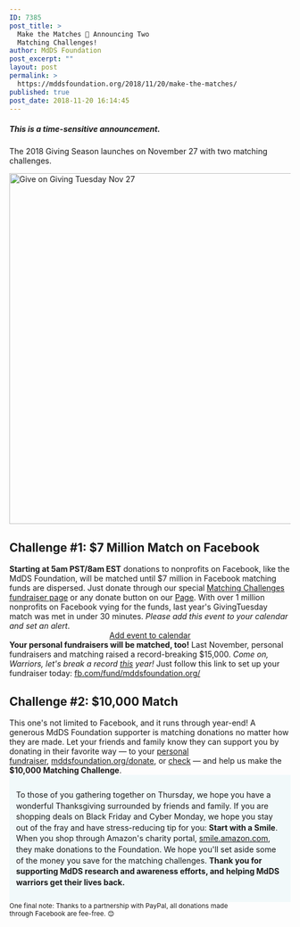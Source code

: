 ```yaml
---
ID: 7385
post_title: >
  Make the Matches 🙌 Announcing Two
  Matching Challenges!
author: MdDS Foundation
post_excerpt: ""
layout: post
permalink: >
  https://mddsfoundation.org/2018/11/20/make-the-matches/
published: true
post_date: 2018-11-20 16:14:45
---
```

<h5>This is a time-sensitive announcement.</h5>
<p class="intro">The 2018 Giving Season launches on November 27 with two matching challenges.</p>
<p style="text-align: none;"><img class="wp-image-5623 size-full alignnone" src="https://mddsfoundation.org/wp-content/uploads/2018/11/GT2018-2-Challenges-blog-post.jpg" alt="Give on Giving Tuesday Nov 27" width="1200" height="629" /></p>

<h2>Challenge #1: <strong>$7 Million Match on Facebook</strong></h2>
<strong>Starting at 5am PST/8am EST</strong> donations to nonprofits on Facebook, like the MdDS Foundation, will be matched until $7 million in Facebook matching funds are dispersed. Just donate through our special <a href="https://www.facebook.com/donate/461437724380738/">Matching Challenges fundraiser page</a> or any donate button on our <a href="https://www.facebook.com/mddsfoundation.org/">Page</a>. With over 1 million nonprofits on Facebook vying for the funds, last year's GivingTuesday match was met in under 30 minutes. <em>Please add this event to your calendar and set an alert</em>.
<div style="text-align: center;">
<div><a title="" href="https://www.addevent.com/event/Tj2572885" target="_blank" rel="noopener">Add event to calendar</a></div>
<div><a title="" href="https://www.addevent.com/event/Tj2572885" target="_blank" rel="noopener"><img src="https://addevent.com/gfx/email-iconset-t1.png" alt="" /></a></div>
</div>
<strong>Your personal fundraisers will be matched, too!</strong> Last November, personal fundraisers and matching raised a record-breaking $15,000. <em>Come on, Warriors, let's break a record <span style="text-decoration: underline;">this</span> year!</em> Just follow this link to set up your fundraiser today: <a href="https://fb.com/fund/mddsfoundation.org/">fb.com/fund/mddsfoundation.org/</a>
<h2>Challenge #2: <strong>$10,000 Match</strong></h2>
This one's not limited to Facebook, and it runs through year-end! A generous MdDS Foundation supporter is matching donations no matter how they are made. Let your friends and family know they can support you by donating in their favorite way — to your <a href="https://fb.com/fund/mddsfoundation.org/">personal fundraiser</a>, <a href="http://www.mddsfoundation.org/donate/">mddsfoundation.org/donate</a>, or <a href="https://mddsfoundation.org/mdds-foundation-501c3/">check</a> — and help us make the <strong>$10,000 Matching Challenge</strong>.
<div style="padding: 12px; background-color: #f1f9fa; line-height: 1.4;">

To those of you gathering together on Thursday, we hope you have a wonderful Thanksgiving surrounded by friends and family. If you are shopping deals on Black Friday and Cyber Monday, we hope you stay out of the fray and have stress-reducing tip for you: <strong>Start with a Smile</strong>. When you shop through Amazon's charity portal, <a href="http://smile.amazon.com/ch/20-5953110">smile.amazon.com</a>, they make donations to the Foundation. We hope you'll set aside some of the money you save for the matching challenges. <strong>Thank you for supporting MdDS research and awareness efforts, and helping MdDS warriors get their lives back.</strong>

</div>
<small>One final note: Thanks to a partnership with PayPal, all donations made through Facebook are fee-free. 😊</small>